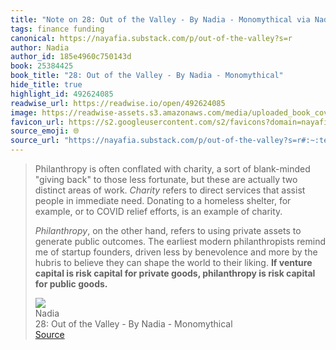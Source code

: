 ```yaml
---
title: "Note on 28: Out of the Valley - By Nadia - Monomythical via Nadia"
tags: finance funding
canonical: https://nayafia.substack.com/p/out-of-the-valley?s=r
author: Nadia
author_id: 185e4960c750143d
book: 25384425
book_title: "28: Out of the Valley - By Nadia - Monomythical"
hide_title: true
highlight_id: 492624085
readwise_url: https://readwise.io/open/492624085
image: https://readwise-assets.s3.amazonaws.com/media/uploaded_book_covers/profile_265723/https3A2F2Fnayafia.substa_uWiiAyP.jpg3Fv3D109223392326version3D9
favicon_url: https://s2.googleusercontent.com/s2/favicons?domain=nayafia.substack.com
source_emoji: 🌐
source_url: "https://nayafia.substack.com/p/out-of-the-valley?s=r#:~:text=Philanthropy%20is%20often,for%20public%20goods.**"
---
```


> Philanthropy is often conflated with charity, a sort of blank-minded "giving back" to those less fortunate, but these are actually two distinct areas of work. *Charity* refers to direct services that assist people in immediate need. Donating to a homeless shelter, for example, or to COVID relief efforts, is an example of charity.
> 
> *Philanthropy*, on the other hand, refers to using private assets to generate public outcomes. The earliest modern philanthropists remind me of startup founders, driven less by benevolence and more by the hubris to believe they can shape the world to their liking. **If venture capital is risk capital for private goods, philanthropy is risk capital for public goods.**
> <div class="quoteback-footer"><div class="quoteback-avatar"><img class="mini-favicon" src="https://s2.googleusercontent.com/s2/favicons?domain=nayafia.substack.com"></div><div class="quoteback-metadata"><div class="metadata-inner"><span style="display:none">FROM:</span><div aria-label="Nadia" class="quoteback-author"> Nadia</div><div aria-label="28: Out of the Valley - By Nadia - Monomythical" class="quoteback-title"> 28: Out of the Valley - By Nadia - Monomythical</div></div></div><div class="quoteback-backlink"><a target="_blank" aria-label="go to the full text of this quotation" rel="noopener" href="https://nayafia.substack.com/p/out-of-the-valley?s=r#:~:text=Philanthropy%20is%20often,for%20public%20goods.**" class="quoteback-arrow"> Source</a></div></div>